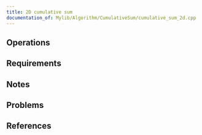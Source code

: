 ```yaml
---
title: 2D cumulative sum
documentation_of: Mylib/Algorithm/CumulativeSum/cumulative_sum_2d.cpp
---
```


## Operations

## Requirements

## Notes

## Problems

## References
